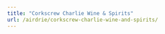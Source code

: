 ```yaml
---
title: "Corkscrew Charlie Wine & Spirits"
url: /airdrie/corkscrew-charlie-wine-and-spirits/
---
```

